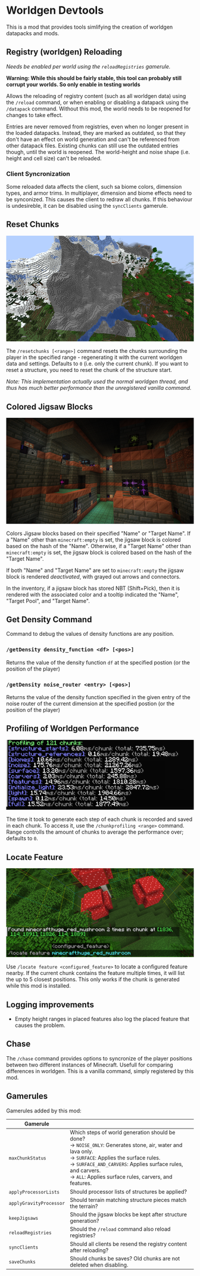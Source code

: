 # Worldgen Devtools

This is a mod that provides tools simlifying the creation of worldgen datapacks and mods.

## Registry (worldgen) Reloading

*Needs be enabled per world using the `reloadRegistries` gamerule.*

**Warning: While this should be fairly stable, this tool can probably still corrupt your worlds. So only enable in testing worlds**

Allows the reloading of registry content (such as all worldgen data) using the `/reload` command, or when enabling or
disabling a datapack using the `/datapack` command. Without this mod, the world needs to be reopened for changes to take
effect.

Entries are never removed from registries, even when no longer present in the loaded datapacks. Instead, they are marked as
outdated, so that they don't have an effect on world generation and can't be referenced from other datapack files.
Existing chunks can still use the outdated entries though, until the world is reopened. The world-height and noise shape
(i.e. height and cell size) can't be reloaded.

### Client Syncronization

Some reloaded data affects the client, such sa biome colors, dimension types, and armor trims. In multiplayer, dimension
and biome effects need to be synconized. This causes the client to redraw all chunks. If this behaviour is undesireble,
it can be disabled using the `syncClients` gamerule.

## Reset Chunks
![Resetting chunks to NOISE_ONLY](docs/images/noise_only.png)


The `/resetchunks [<range>]` command resets the chunks surrounding the player in the specified range - regenerating it with the current worldgen data and settings. Defaults to `0` (i.e. only the current chunk). If you want to reset a structure, you need to reset the chunk of the structure start.

*Note: This implementation actually used the normal worldgen thread, and thus has much better performance than the unregistered vanilla command.*

## Colored Jigsaw Blocks
![Colored jigsaw blocks in a trial chamber](docs/images/colored_jigsaws.png)

Colors Jigsaw blocks based on their specified "Name" or "Target Name". If a "Name" other than `minecraft:empty` is set,
the jigsaw block is colored based on the hash of the "Name". Otherwise, if a "Target Name" other than `minecraft:empty`
is set, the jigsaw block is colored based on the hash of the "Target Name".

If both "Name" and "Target Name" are set to `minecraft:empty` the jigsaw block is rendered *deactivated*, with grayed
out arrows and connectors.

In the inventory, if a jigsaw block has stored NBT (Shift+Pick), then it is rendered with the associated color and a
tooltip indicated the "Name", "Target Pool", and "Target Name".

## Get Density Command

Command to debug the values of density functions are any position.

### `/getDensity density_function <df> [<pos>]`

Returns the value of the density function `df` at the specified postion (or the position of the player)

### `/getDensity noise_router <entry> [<pos>]`

Returns the value of the density function specified in the given entry of the noise router of the current dimension at
the specified postion (or the position of the player)

## Profiling of Worldgen Performance

![Chunk profiling example](docs/images/chunk_profiling.png)

The time it took to generate each step of each chunk is recorded and saved in each chunk. To access it, use
the `/chunkprofiling <range>` command. Range controlls the amount of chunks to average the performance over; defaults
to `0`.

## Locate Feature

![Locating huge red mushrooms](docs/images/locate_feature.png)

Use `/locate feature <configured_feature>` to locate a configured feature nearby. If the current chunk contains the feature
multiple times, it will list the up to 5 closest positions. This only works if the chunk is generated while this mod is
installed.

## Logging improvements
- Empty height ranges in placed features also log the placed feature that causes the problem. 

## Chase

The `/chase` command provides options to syncronize of the player positions between two different instances of Minecraft. Usefull for
comparing differences in worldgen. This is a vanilla command, simply registered by this mod.

## Gamerules

Gamerules added by this mod:

| Gamerule                |                                                                                                                                                                                                                                                                                                    |
|-------------------------|----------------------------------------------------------------------------------------------------------------------------------------------------------------------------------------------------------------------------------------------------------------------------------------------------|
| `maxChunkStatus`        | Which steps of world generation should be done? <br/> -> `NOISE_ONLY`: Generates stone, air, water and lava only. <br/> -> `SURFACE`: Applies the surface rules. <br/> -> `SURFACE_AND_CARVERS`: Applies surface rules, and carvers. <br/> -> `ALL`: Applies surface rules, carvers, and features. |
| `applyProcessorLists`   | Should processor lists of structures be applied?                                                                                                                                                                                                                                                   |
| `applyGravityProcessor` | Should terrain matching structure pieces match the terrain?                                                                                                                                                                                                                                        |
| `keepJigsaws`           | Should the jigsaw blocks be kept after structure generation?                                                                                                                                                                                                                                       |
| `reloadRegistries`      | Should the `/reload` command also reload registries?                                                                                                                                                                                                                                               |
| `syncClients`           | Should all clients be resend the registry content after reloading?                                                                                                                                                                                                                                 |
| `saveChunks`            | Should chunks be saves? Old chunks are not deleted when disabling.                                                                                                                                                                                                                                 |

